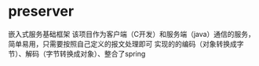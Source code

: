 # preserver
嵌入式服务基础框架
该项目作为客户端（C开发）和服务端（java）通信的服务，
简单易用，只需要按照自己定义的报文处理即可
实现的的编码（对象转换成字节）、解码（字节转换成对象）、整合了spring 


